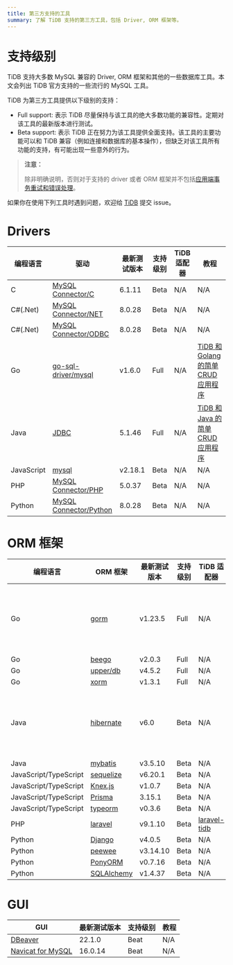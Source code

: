```yaml
---
title: 第三方支持的工具
summary: 了解 TiDB 支持的第三方工具，包括 Driver, ORM 框架等。
---
```


# 支持级别

TiDB 支持大多数 MySQL 兼容的 Driver, ORM 框架和其他的一些数据库工具。本文会列出 TiDB 官方支持的一些流行的 MySQL 工具。

TiDB 为第三方工具提供以下级别的支持：

- Full support: 表示 TiDB 尽量保持与该工具的绝大多数功能的兼容性。定期对该工具的最新版本进行测试。
- Beta support: 表示 TiDB 正在努力为该工具提供全面支持。该工具的主要功能可以和 TiDB 兼容（例如连接和数据库的基本操作），但缺乏对该工具所有功能的支持，有可能出现一些意外的行为。

> **注意：**
>
> 除非明确说明，否则对于支持的 driver 或者 ORM 框架并不包括[应用端事务重试和错误处理](/develop/dev-guide-transaction-troubleshoot.md#应用端重试和错误处理)。

如果你在使用下列工具时遇到问题，欢迎给 [TiDB](https://github.com/pingcap/tidb) 提交 issue。

# Drivers

| 编程语言       | 驱动                                                                       | 最新测试版本  | 支持级别 | TiDB 适配器 | 教程                                                                             |
|------------|--------------------------------------------------------------------------|---------|------|----------|--------------------------------------------------------------------------------|
| C          | [MySQL Connector/C](https://downloads.mysql.com/archives/c-c/)           | 6.1.11  | Beta | N/A      | N/A                                                                            |
| C#(.Net)   | [MySQL Connector/NET](https://downloads.mysql.com/archives/c-net/)       | 8.0.28  | Beta | N/A      | N/A                                                                            |
| C#(.Net)   | [MySQL Connector/ODBC](https://downloads.mysql.com/archives/c-odbc/)     | 8.0.28  | Beta | N/A      | N/A                                                                            |
| Go         | [go-sql-driver/mysql](https://github.com/go-sql-driver/mysql)            | v1.6.0  | Full | N/A      | [TiDB 和 Golang 的简单 CRUD 应用程序](/develop/dev-guide-sample-application-golang.md) |
| Java       | [JDBC](https://dev.mysql.com/downloads/connector/j/)                     | 5.1.46  | Full | N/A      | [TiDB 和 Java 的简单 CRUD 应用程序](/develop/dev-guide-sample-application-java.md)     |
| JavaScript | [mysql](https://github.com/mysqljs/mysql)                                | v2.18.1 | Beta | N/A      | N/A                                                                            |
| PHP        | [MySQL Connector/PHP](https://downloads.mysql.com/archives/c-php/)       | 5.0.37  | Beta | N/A      | N/A                                                                            |
| Python     | [MySQL Connector/Python](https://downloads.mysql.com/archives/c-python/) | 8.0.28  | Beta | N/A      | N/A                                                                            |

# ORM 框架

| 编程语言                  | ORM 框架                                               | 最新测试版本   | 支持级别 | TiDB 适配器                                               | 教程                                                                             |
|-----------------------|------------------------------------------------------|----------|------|--------------------------------------------------------|--------------------------------------------------------------------------------|
| Go                    | [gorm](https://github.com/go-gorm/gorm)              | v1.23.5  | Full | N/A                                                    | [TiDB 和 Golang 的简单 CRUD 应用程序](/develop/dev-guide-sample-application-golang.md) |
| Go                    | [beego](https://github.com/beego/beego)              | v2.0.3   | Full | N/A                                                    | N/A                                                                            |
| Go                    | [upper/db](https://github.com/upper/db)              | v4.5.2   | Full | N/A                                                    | N/A                                                                            |
| Go                    | [xorm](https://gitea.com/xorm/xorm)                  | v1.3.1   | Full | N/A                                                    | N/A                                                                            |
| Java                  | [hibernate](https://hibernate.org/orm/)              | v6.0     | Beta | N/A                                                    | [TiDB 和 Java 的简单 CRUD 应用程序](/develop/dev-guide-sample-application-java.md)     |
| Java                  | [mybatis](https://mybatis.org/mybatis-3/)            | v3.5.10  | Beta | N/A                                                    | N/A                                                                            |
| JavaScript/TypeScript | [sequelize](https://www.npmjs.com/package/sequelize) | v6.20.1  | Beta | N/A                                                    | N/A                                                                            |
| JavaScript/TypeScript | [Knex.js](https://knexjs.org/)                       | v1.0.7   | Beta | N/A                                                    | N/A                                                                            |
| JavaScript/TypeScript | [Prisma](https://www.prisma.io/)                     | 3.15.1   | Beta | N/A                                                    | N/A                                                                            |
| JavaScript/TypeScript | [typeorm](https://www.npmjs.com/package/typeorm)     | v0.3.6   | Beta | N/A                                                    | N/A                                                                            |
| PHP                   | [laravel](https://laravel.com/)                      | v9.1.10  | Beta | [laravel-tidb](https://github.com/colopl/laravel-tidb) | N/A                                                                            |
| Python                | [Django](https://pypi.org/project/Django/)           | v4.0.5   | Beta | N/A                                                    | N/A                                                                            |
| Python                | [peewee](https://github.com/coleifer/peewee/)        | v3.14.10 | Beta | N/A                                                    | N/A                                                                            |
| Python                | [PonyORM](https://ponyorm.org/)                      | v0.7.16  | Beta | N/A                                                    | N/A                                                                            |
| Python                | [SQLAlchemy](https://www.sqlalchemy.org/)            | v1.4.37  | Beta | N/A                                                    | N/A                                                                            |

# GUI

| GUI                                           | 最新测试版本  | 支持级别 | 教程  |
|-----------------------------------------------|---------|------|-----|
| [DBeaver](https://dbeaver.io/)                | 22.1.0  | Beat | N/A |
| [Navicat for MySQL](https://www.navicat.com/) | 16.0.14 | Beat | N/A |
